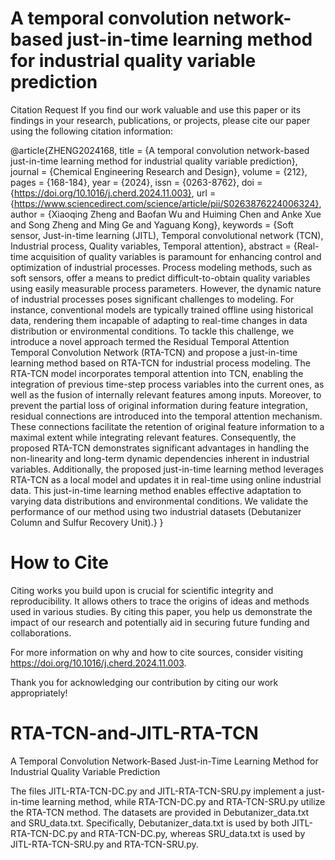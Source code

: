 # A temporal convolution network-based just-in-time learning method for industrial quality variable prediction

Citation Request
If you find our work valuable and use this paper or its findings in your research, publications, or projects, please cite our paper using the following citation information:

@article{ZHENG2024168,
  title = {A temporal convolution network-based just-in-time learning method for industrial quality variable prediction},
  journal = {Chemical Engineering Research and Design},
  volume = {212},
  pages = {168-184},
  year = {2024},
  issn = {0263-8762},
  doi = {https://doi.org/10.1016/j.cherd.2024.11.003},
  url = {https://www.sciencedirect.com/science/article/pii/S0263876224006324},
  author = {Xiaoqing Zheng and Baofan Wu and Huiming Chen and Anke Xue and Song Zheng and Ming Ge and Yaguang Kong},
  keywords = {Soft sensor, Just-in-time learning (JITL), Temporal convolutional network (TCN), Industrial process, Quality variables, Temporal attention},
  abstract = {Real-time acquisition of quality variables is paramount for enhancing control and optimization of industrial processes. Process modeling methods, such as soft sensors, offer a means to predict difficult-to-obtain quality variables using easily measurable process parameters. However, the dynamic nature of industrial processes poses significant challenges to modeling. For instance, conventional models are typically trained offline using historical data, rendering them incapable of adapting to real-time changes in data distribution or environmental conditions. To tackle this challenge, we introduce a novel approach termed the Residual Temporal Attention Temporal Convolution Network (RTA-TCN) and propose a just-in-time learning method based on RTA-TCN for industrial process modeling. The RTA-TCN model incorporates temporal attention into TCN, enabling the integration of previous time-step process variables into the current ones, as well as the fusion of internally relevant features among inputs. Moreover, to prevent the partial loss of original information during feature integration, residual connections are introduced into the temporal attention mechanism. These connections facilitate the retention of original feature information to a maximal extent while integrating relevant features. Consequently, the proposed RTA-TCN demonstrates significant advantages in handling the non-linearity and long-term dynamic dependencies inherent in industrial variables. Additionally, the proposed just-in-time learning method leverages RTA-TCN as a local model and updates it in real-time using online industrial data. This just-in-time learning method enables effective adaptation to varying data distributions and environmental conditions. We validate the performance of our method using two industrial datasets (Debutanizer Column and Sulfur Recovery Unit).}
}

# How to Cite
Citing works you build upon is crucial for scientific integrity and reproducibility. It allows others to trace the origins of ideas and methods used in various studies. By citing this paper, you help us demonstrate the impact of our research and potentially aid in securing future funding and collaborations.

For more information on why and how to cite sources, consider visiting https://doi.org/10.1016/j.cherd.2024.11.003.

Thank you for acknowledging our contribution by citing our work appropriately!


# RTA-TCN-and-JITL-RTA-TCN
A Temporal Convolution Network-Based Just-in-Time Learning Method for Industrial Quality Variable Prediction

The files JITL-RTA-TCN-DC.py and JITL-RTA-TCN-SRU.py implement a just-in-time learning method, while RTA-TCN-DC.py and RTA-TCN-SRU.py utilize the RTA-TCN method. The datasets are provided in Debutanizer_data.txt and SRU_data.txt. Specifically, Debutanizer_data.txt is used by both JITL-RTA-TCN-DC.py and RTA-TCN-DC.py, whereas SRU_data.txt is used by JITL-RTA-TCN-SRU.py and RTA-TCN-SRU.py.


